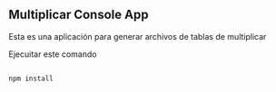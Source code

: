 

## Multiplicar Console App

Esta es una aplicación para generar archivos de tablas de multiplicar


Ejecuitar este comando

```

npm install

```